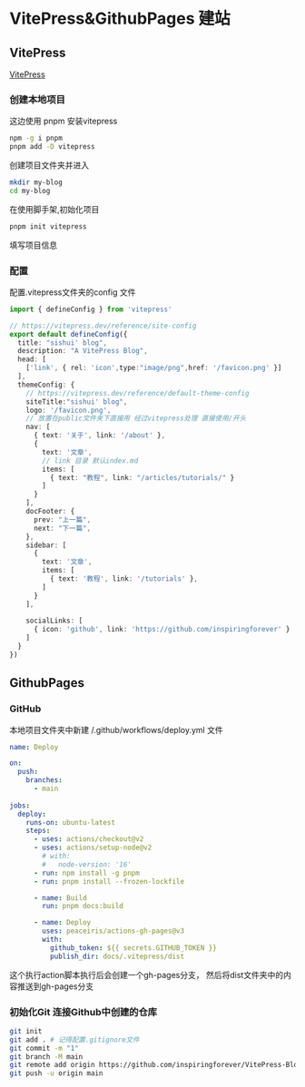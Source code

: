 # VitePress&GithubPages 建站

## VitePress
[VitePress](https://vitepress.dev/zh/) 
### 创建本地项目
这边使用 pnpm 安装vitepress
```sh
npm -g i pnpm
pnpm add -D vitepress
```
创建项目文件夹并进入
```sh
mkdir my-blog
cd my-blog
```
在使用脚手架,初始化项目
```sh
pnpm init vitepress
```
填写项目信息

### 配置
配置.vitepress文件夹的config 文件
```ts
import { defineConfig } from 'vitepress'

// https://vitepress.dev/reference/site-config
export default defineConfig({
  title: "sishui' blog",
  description: "A VitePress Blog",
  head: [
    ['link', { rel: 'icon',type:"image/png",href: '/favicon.png' }]
  ],
  themeConfig: {
    // https://vitepress.dev/reference/default-theme-config
    siteTitle:"sishui' blog",
    logo: '/favicon.png', 
    // 放置在public文件夹下直接用 经过vitepress处理 直接使用/开头
    nav: [
      { text: '关于', link: '/about' },
      {
        text: '文章',
        // link 目录 默认index.md
        items: [
          { text: "教程", link: "/articles/tutorials/" }
        ]
      }
    ],
    docFooter: {
      prev: "上一篇",
      next: "下一篇",
    },
    sidebar: [
      {
        text: '文章',
        items: [
          { text: '教程', link: '/tutorials' },
        ]
      }
    ],
    
    socialLinks: [
      { icon: 'github', link: 'https://github.com/inspiringforever' }
    ]
  }
})

```


## GithubPages

### GitHub
本地项目文件夹中新建 /.github/workflows/deploy.yml 文件
```yml
name: Deploy

on:
  push:
    branches:
      - main
      
jobs:
  deploy:
    runs-on: ubuntu-latest
    steps:
      - uses: actions/checkout@v2
      - uses: actions/setup-node@v2
        # with:
        #   node-version: '16' 
      - run: npm install -g pnpm
      - run: pnpm install --frozen-lockfile

      - name: Build
        run: pnpm docs:build

      - name: Deploy
        uses: peaceiris/actions-gh-pages@v3 
        with:
          github_token: ${{ secrets.GITHUB_TOKEN }}
          publish_dir: docs/.vitepress/dist
```
这个执行action脚本执行后会创建一个gh-pages分支，
然后将dist文件夹中的内容推送到gh-pages分支

### 初始化Git 连接Github中创建的仓库
```sh
git init
git add . # 记得配置.gitignore文件
git commit -m "1"
git branch -M main
git remote add origin https://github.com/inspiringforever/VitePress-Blog.git 
git push -u origin main

